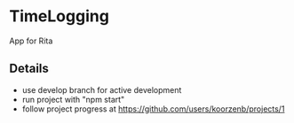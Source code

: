 # TimeLogging 

App for Rita
## Details
- use develop branch for active development
- run project with "npm start"
- follow project progress at https://github.com/users/koorzenb/projects/1
